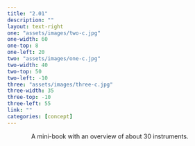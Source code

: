 ```yaml
---
title: "2.01"
description: ""
layout: text-right
one: "assets/images/two-с.jpg"
one-width: 60
one-top: 8
one-left: 20
two: "assets/images/one-с.jpg"
two-width: 40
two-top: 50
two-left: -10
three: "assets/images/three-с.jpg"
three-width: 35
three-top: -10
three-left: 55
link: ""
categories: [concept]
---
```


&nbsp; &nbsp; &nbsp; &nbsp; &nbsp; &nbsp; &nbsp; A mini-book with an overview of about 30 instruments.